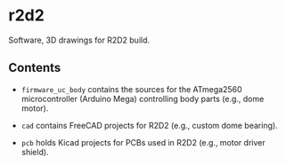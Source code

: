 # r2d2
Software, 3D drawings for R2D2 build.

## Contents

* `firmware_uc_body` contains the sources for the ATmega2560 microcontroller
  (Arduino Mega) controlling body parts (e.g., dome motor).

* `cad` contains FreeCAD projects for R2D2 (e.g., custom dome bearing).

* `pcb` holds Kicad projects for PCBs used in R2D2 (e.g., motor driver shield).